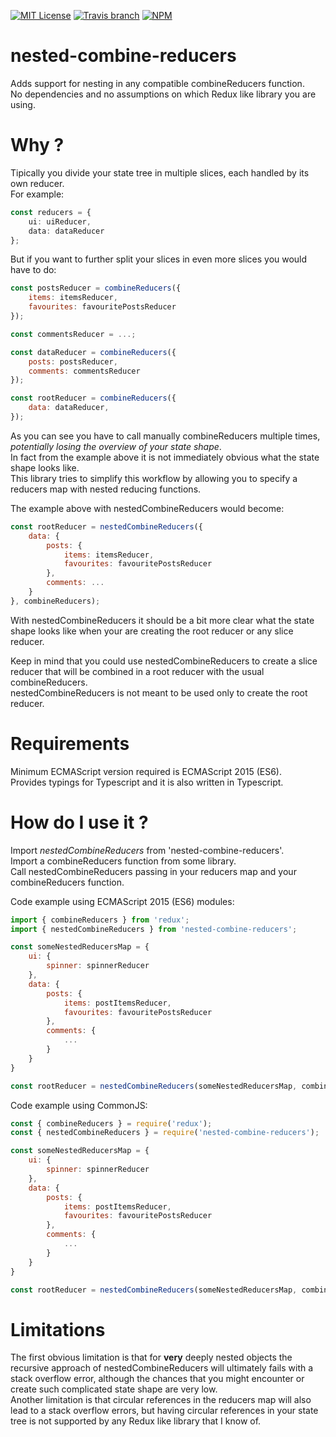 [![MIT License](https://img.shields.io/github/license/federico-paolillo/nested-combine-reducers.svg?style=flat-square)](https://github.com/federico-paolillo/nested-combine-reducers/blob/master/LICENSE)
[![Travis branch](https://img.shields.io/travis/federico-paolillo/nested-combine-reducers/master.svg?style=flat-square)](https://travis-ci.org/federico-paolillo/nested-combine-reducers)
[![NPM](https://img.shields.io/npm/v/nested-combine-reducers.svg?style=flat-square)](https://www.npmjs.com/package/nested-combine-reducers)

# nested-combine-reducers
Adds support for nesting in any compatible combineReducers function.  
No dependencies and no assumptions on which Redux like library you are using.  

# Why ?
Tipically you divide your state tree in multiple slices, each handled by its own reducer.  
For example:

```typescript
const reducers = {
    ui: uiReducer,
    data: dataReducer
};
```
But if you want to further split your slices in even more slices you would have to do:

```javascript
const postsReducer = combineReducers({
    items: itemsReducer,
    favourites: favouritePostsReducer
});

const commentsReducer = ...;

const dataReducer = combineReducers({
    posts: postsReducer,
    comments: commentsReducer
});

const rootReducer = combineReducers({
    data: dataReducer,
});
```

As you can see you have to call manually combineReducers multiple times, *potentially losing the overview of your state shape*.  
In fact from the example above it is not immediately obvious what the state shape looks like.  
This library tries to simplify this workflow by allowing you to specify a reducers map with nested reducing functions.  

The example above with nestedCombineReducers would become:

```javascript
const rootReducer = nestedCombineReducers({
    data: {
        posts: {
            items: itemsReducer,
            favourites: favouritePostsReducer
        },
        comments: ...
    }
}, combineReducers);
```

With nestedCombineReducers it should be a bit more clear what the state shape looks like when your are creating the root reducer or any slice reducer.  

Keep in mind that you could use nestedCombineReducers to create a slice reducer that will be combined in a root reducer with the usual combineReducers.  
nestedCombineReducers is not meant to be used only to create the root reducer.  

# Requirements
Minimum ECMAScript version required is ECMAScript 2015 (ES6).  
Provides typings for Typescript and it is also written in Typescript.  

# How do I use it ?
Import *nestedCombineReducers* from 'nested-combine-reducers'.  
Import a combineReducers function from some library.  
Call nestedCombineReducers passing in your reducers map and your combineReducers function.  

Code example using ECMAScript 2015 (ES6) modules:

```javascript
import { combineReducers } from 'redux';
import { nestedCombineReducers } from 'nested-combine-reducers';

const someNestedReducersMap = {
    ui: {
        spinner: spinnerReducer
    },
    data: {
        posts: {
            items: postItemsReducer,
            favourites: favouritePostsReducer
        },
        comments: {
            ...
        }
    }
}

const rootReducer = nestedCombineReducers(someNestedReducersMap, combineReducers);
```

Code example using CommonJS:

```javascript
const { combineReducers } = require('redux');
const { nestedCombineReducers } = require('nested-combine-reducers');

const someNestedReducersMap = {
    ui: {
        spinner: spinnerReducer
    },
    data: {
        posts: {
            items: postItemsReducer,
            favourites: favouritePostsReducer
        },
        comments: {
            ...
        }
    }
}

const rootReducer = nestedCombineReducers(someNestedReducersMap, combineReducers);
```
# Limitations
The first obvious limitation is that for **very** deeply nested objects the recursive approach of nestedCombineReducers will ultimately fails with a stack overflow error, although the chances that you might encounter or create such complicated state shape are very low.  
Another limitation is that circular references in the reducers map will also lead to a stack overflow errors, but having circular references in your state tree is not supported by any Redux like library that I know of.
